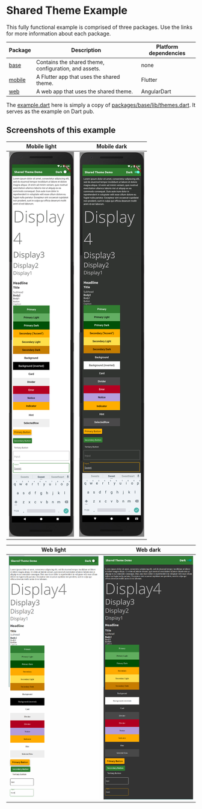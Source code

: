 # Shared Theme Example

This fully functional example is comprised of three packages. Use the links for
more information about each package.

Package | Description | Platform dependencies
-|-|-
[base](packages/base) | Contains the shared theme, configuration, and assets. | none
[mobile](packages/mobile) | A Flutter app that uses the shared theme. | Flutter
[web](packages/web) | A web app that uses the shared theme. | AngularDart

The [example.dart](example.dart) here is simply a copy of [packages/base/lib/themes.dart](packages/base/lib/themes.dart). It serves as the example on Dart pub.

## Screenshots of this example

Mobile light | Mobile dark
-|-
![mobile-light](images/mobile-light.png) | ![mobile-dark](images/mobile-dark.png)

Web light | Web dark
-|-
![web-light](images/web-light.png) | ![web-dark](images/web-dark.png)